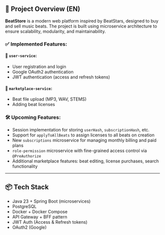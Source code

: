 ## 📌 Project Overview (EN)

**BeatStore** is a modern web platform inspired by BeatStars, designed to buy and sell music beats. The project is built using microservice architecture to ensure scalability, modularity, and maintainability.

### ✅ Implemented Features:

#### 🔐 `user-service`:
- User registration and login
- Google OAuth2 authentication
- JWT authentication (access and refresh tokens)

#### 🛒 `marketplace-service`:
- Beat file upload (MP3, WAV, STEMS)
- Adding beat licenses

### 🛠️ Upcoming Features:
- Session implementation for storing `userHash`, `subscriptionHash`, etc.
- Support for `applyToAllBeats` to assign licenses to all beats on creation
- New `subscriptions` microservice for managing monthly billing and paid plans
- `role-permission` microservice with fine-grained access control via `@PreAuthorize`
- Additional marketplace features: beat editing, license purchases, search functionality

---

## 📦 Tech Stack

- Java 23 + Spring Boot (microservices)
- PostgreSQL
- Docker + Docker Compose
- API Gateway + BFF pattern
- JWT Auth (Access & Refresh tokens)
- OAuth2 (Google)
